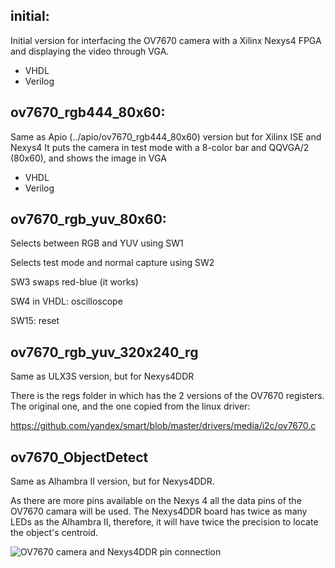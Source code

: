 
## initial: 
Initial version for interfacing the OV7670 camera with a Xilinx Nexys4 FPGA and displaying the video through VGA. 
  + VHDL
  + Verilog
  
## ov7670_rgb444_80x60:
Same as Apio (../apio/ov7670_rgb444_80x60) version but for Xilinx ISE and Nexys4
It puts the camera in test mode with a 8-color bar and QQVGA/2 (80x60), and shows the image in VGA
  + VHDL
  + Verilog

## ov7670_rgb_yuv_80x60:  
Selects between RGB and YUV using SW1

Selects test mode and normal capture using SW2

SW3 swaps red-blue (it works)

SW4 in VHDL: oscilloscope

SW15: reset

## ov7670_rgb_yuv_320x240_rg

Same as ULX3S version, but for Nexys4DDR

There is the regs folder in which has the 2 versions of the OV7670 registers.
The original one, and the one copied from the linux driver:

https://github.com/yandex/smart/blob/master/drivers/media/i2c/ov7670.c

## ov7670_ObjectDetect

Same as Alhambra II version, but for Nexys4DDR.

As there are more pins available on the Nexys 4 all the data pins of the OV7670 camara will be used.
The Nexys4DDR board has twice as many LEDs as the Alhambra II, therefore, it will have twice the precision to locate the object's centroid.

![OV7670 camera and Nexys4DDR pin connection](https://github.com/JdeRobot/FPGA-robotics/tree/javi_garci/Projects/ComputerVision/xilinx_nexys4/ov7670_ObjectDetect/OV7670_Nexys_interface.png)
